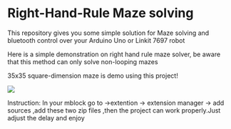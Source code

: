 # Right-Hand-Rule Maze solving


This repository gives you some simple solution for Maze solving and bluetooth control over your Arduino Uno or Linkit 7697 robot

Here is a simple demonstration on right hand rule maze solver, be aware that this method can only solve non-looping mazes

35x35 square-dimension maze is demo using this project!

![](https://i.imgur.com/vfgscny.png)

Instruction: In your mblock go to ->extention -> extension manager -> add sources ,add these two zip files ,then the project can work properly.Just adjust the delay and enjoy 

